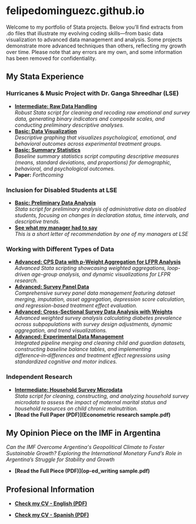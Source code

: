 # felipedominguezc.github.io

Welcome to my portfolio of Stata projects. Below you’ll find extracts from .do files that illustrate my evolving coding skills—from basic data visualization to advanced data management and analysis. Some projects demonstrate more advanced techniques than others, reflecting my growth over time. Please note that any errors are my own, and some information has been removed for confidentiality.

## My Stata Experience

### Hurricanes & Music Project with Dr. Ganga Shreedhar (LSE)
- **[Intermediate: Raw Data Handling](sample_cleanup.html)**  
  *Robust Stata script for cleaning and recoding raw emotional and survey data, generating binary indicators and composite scales, and conducting preliminary descriptive analyses.*
- **[Basic: Data Visualization](sample_graphs.html)**  
  *Descriptive graphing that visualizes psychological, emotional, and behavioral outcomes across experimental treatment groups.*
- **[Basic: Summary Statistics](sample_stats.html)**  
  *Baseline summary statistics script computing descriptive measures (means, standard deviations, and proportions) for demographic, behavioral, and psychological outcomes.*
- **Paper:** *Forthcoming*

### Inclusion for Disabled Students at LSE
- **[Basic: Preliminary Data Analysis](basis_analysis.html)**  
  *Stata script for preliminary analysis of administrative data on disabled students, focusing on changes in declaration status, time intervals, and descriptive trends.*
- **[See what my manager had to say](Reference_Letter_Felipe_Dominguez-Cornejo.pdf)**  
  *This is a short letter of recommendation by one of my managers at LSE*
### Working with Different Types of Data
- **[Advanced: CPS Data with p-Weight Aggregation for LFPR Analysis](CPS_data.html)**  
  *Advanced Stata scripting showcasing weighted aggregations, loop-driven age-group analysis, and dynamic visualizations for LFPR research.*
- **[Advanced: Survey Panel Data](survey_microdata.html)**  
  *Comprehensive survey panel data management featuring dataset merging, imputation, asset aggregation, depression score calculation, and regression-based treatment effect evaluation.*
- **[Advanced: Cross-Sectional Survey Data Analysis with Weights](cross-section_data.html)**  
  *Advanced weighted survey analysis calculating diabetes prevalence across subpopulations with survey design adjustments, dynamic aggregation, and trend visualizations.*
- **[Advanced: Experimental Data Management](longitudinal_data.html)**  
  *Integrated pipeline merging and cleaning child and guardian datasets, constructing baseline balance tables, and implementing difference‑in‑differences and treatment effect regressions using standardized cognitive and motor indices.*

### Independent Research
- **[Intermediate: Household Survey Microdata](econometrics_final.html)**  
  *Stata script for cleaning, constructing, and analyzing household survey microdata to assess the impact of maternal marital status and household resources on child chronic malnutrition.*
- **[Read the Full Paper (PDF)](Econometric research sample.pdf)**  

## My Opinion Piece on the IMF in Argentina

*Can the IMF Overcome Argentina's Geopolitical Climate to Foster Sustainable Growth? Exploring the International Monetary Fund’s Role in Argentina’s Struggle for Stability and Growth*
- **[Read the Full Piece (PDF)](op-ed_writing sample.pdf)**

## Profesional Information
- **[Check my CV - English (PDF)](dominguez_felipe_cv.pdf)**
  
- **[Check my CV - Spanish (PDF)](dominguez_felipe_cv_español.pdf)**
